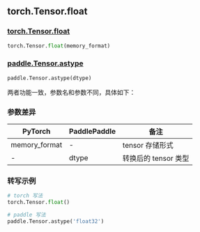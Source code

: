 ## torch.Tensor.float
### [torch.Tensor.float](https://pytorch.org/docs/stable/generated/torch.Tensor.float.html?highlight=float#torch.Tensor.float)

```python
torch.Tensor.float(memory_format)
```

### [paddle.Tensor.astype](https://www.paddlepaddle.org.cn/documentation/docs/zh/api/paddle/Tensor_cn.html#astype-dtype)

```python
paddle.Tensor.astype(dtype)
```

两者功能一致，参数名和参数不同，具体如下：
### 参数差异
| PyTorch       | PaddlePaddle | 备注                                                   |
| ------------- | ------------ | ------------------------------------------------------ |
| memory_format | -            | tensor 存储形式                                          |
|-              | dtype        | 转换后的 tensor 类型                                       |

### 转写示例

```python
# torch 写法
torch.Tensor.float()

# paddle 写法
paddle.Tensor.astype('float32')
```
